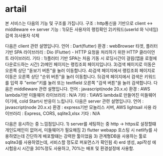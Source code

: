   # artail
  본 서비스는 다음의 기능 및 구조를 가집니다.
    구조 : http통신을 기반으로 client <-> middleware <-> server
    기능 : 1)모든 사용자의 랭킹확인 2)키워드(userId 와 닉네임) 검색 3)사용자 삭제

  다음은 client 관련 설명입니다.
    언어 : Dart(flutter)
    환경 : webBrowser 타겟, 플러터 기반 SPA
    라이브러리 : Dio (Flutter) - HTTP 요청을 처리하기 위한 HTTP 클라이언트 라이브러리.
    기타 : 
      1)플러터 기반 SPA는 처음 기동 시 로딩시간이 걸림(앱을 로컬에 다운로드하는 시간) 
      2)메인 페이지는 랭킹조회 페이지입니다.
      3)검색 페이지로 이동은 오른쪽 상단 "돋보기 버튼"을 눌러 이동합니다.
      4)검색 페이지에서 랭킹조회 페이지로 이동은 오른쪽 상단 "순위 버튼"을 눌러 이동합니다.
      5)검색 페이지에서 검색은 키워드를 입력 후 "enter"키를 눌러 또는 textfield 오른쪽 "검색 버튼"을 눌러 검색합니다.
  다음은 middleware 관련 설명입니다.
    언어 : javascript(node 20.x.x)
    환경 : AWS lambda기반 미들웨어
    라이브러리 : N/A 
    기타 :
      1)AWS lambda로 만들어진 미들웨어이기에, cold Start시 반응이 느립니다.
  다음은 server 관련 설명입니다.
    언어 : javascript(node 20.x.x)
    환경 : express기반 모놀리스 서버, AWS lightsail 사용
    라이브러리 : Express, CORS, sqlite3,xlsx
    기타 : N/A

  다음은 응시하는 중 느낌점입니다.
    1) server를 세팅하는 중 http -> https로 설정할떄 개인도메인이 없어서, 미들웨어가 필요해짐
    2) flutter webapp 호스팅 시 netlify를 사용하였는데 간단하게 배포할떄는 강력한 툴이었음
    3) 관계형DB을 사용하는 툴로 sqlite3를 사용하였는데, 서비스할 정도로 퍼포먼스가 확인됨
    4) erd 생성, api작성 에 시험응시 시간을 30%정도 사용하고, 70%는 배포 및 환경설정에 사용함.
